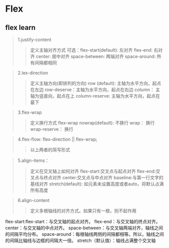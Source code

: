 # Flex

## flex learn

>1.justify-content
>>定义主轴对齐方式
可选：flex-start(default): 左对齐
flex-end: 右对齐
center: 居中对齐
space-between: 两端对齐
space-around: 所有间隔都相同

>2.lex-direction
>>定义主轴方向(即排列的方向)
row (default): 主轴为水平方向，起点在左边
row-deserve：主轴为水平方向，起点在右边
column： 主轴为竖直向，起点在上
column-reserve: 主轴为水平方向，起点在最下

>3.flex-wrap
>>定义换行方式
flex-wrap
nowrap(default): 不换行
wrap： 换行
wrap-reserve： 换行

>4.flex-flow: flex-direction || flex-wrap;
>>以上两者的简写形式

>5.align-items：
>>定义在交叉轴上如何对齐
flex-start:交叉点与起点对齐
flex-end:交叉点与终点对齐
center:交叉点与中点对齐
baseline:与第一行文字的基线对齐
stretch(default): 如元素未设置高度或者auto，将默认占满所有高度

>6.align-content
>>定义多根轴线的对齐方式。如果只有一根，则不起作用

flex-start:flex-start：与交叉轴的起点对齐。
flex-end：与交叉轴的终点对齐。
center：与交叉轴的中点对齐。
space-between：与交叉轴两端对齐，轴线之间的间隔平均分布。
space-around：每根轴线两侧的间隔都相等。所以，轴线之间的间隔比轴线与边框的间隔大一倍。
stretch（默认值）：轴线占满整个交叉轴
